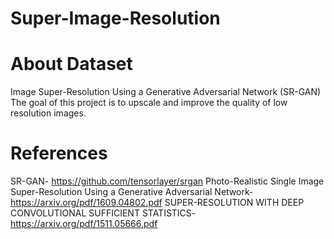 # Super-Image-Resolution

# About Dataset

Image Super-Resolution Using a Generative Adversarial Network (SR-GAN)
The goal of this project is to upscale and improve the quality of low resolution images.

# References

SR-GAN- https://github.com/tensorlayer/srgan
Photo-Realistic Single Image Super-Resolution Using a Generative Adversarial Network- https://arxiv.org/pdf/1609.04802.pdf
SUPER-RESOLUTION WITH DEEP CONVOLUTIONAL SUFFICIENT STATISTICS- https://arxiv.org/pdf/1511.05666.pdf
